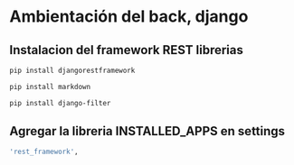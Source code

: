 # Ambientación del back, django

## Instalacion del framework REST librerias
```bash
pip install djangorestframework
```
```bash
pip install markdown       
```
```bash
pip install django-filter  
```

## Agregar la libreria INSTALLED_APPS en settings
```bash
'rest_framework',
```